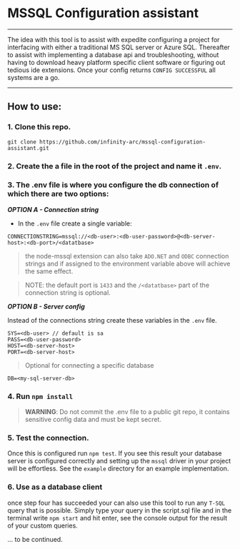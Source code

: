 # MSSQL Configuration assistant

---

The idea with this tool is to assist with expedite configuring a project for interfacing with either a traditional MS SQL server or Azure SQL. Thereafter to assist with implementing a database api and troubleshooting, without having to download heavy platform specific client software or figuring out tedious ide extensions. Once your config returns `CONFIG SUCCESSFUL` all systems are a go.

---

## How to use:

### 1. Clone this repo.

`git clone https://github.com/infinity-arc/mssql-configuration-assistant.git`

### 2. Create the a file in the root of the project and name it `.env`.

### 3. The .env file is where you configure the db connection of which there are two options:

***OPTION A - Connection string***

* In the `.env` file create a single variable:

`CONNECTIONSTRING=mssql://<db-user>:<db-user-password>@<db-server-host>:<db-port>/<datatbase>`

> the node-mssql extension can also take `ADO.NET` and `ODBC` connection strings and if assigned to the environment variable above will achieve the same effect.

> NOTE: the default port is `1433` and the `/<datatbase>` part of the connection string is optional.

***OPTION B - Server config***

Instead of the connections string create these variables in the `.env` file.

```
SYS=<db-user> // default is sa
PASS=<db-user-password>
HOST=<db-server-host>
PORT=<db-server-host>
```
> Optional for connecting a specific database 

```
DB=<my-sql-server-db>
```

### 4. Run `npm install`
> **WARNING**: Do not commit the .env file to a public git repo, it contains sensitive config data and must be kept secret.

### 5. Test the connection.

Once this is configured run `npm test`. If you see this result your database server is configured correctly and setting up the `mssql` driver in your project will be effortless. See the `example` directory for an example implementation.

### 6. Use as a database client

once step four has succeeded your can also use this tool to run any `T-SQL` query that is possible. Simply type your query in the script.sql file and in the terminal write `npm start` and hit enter, see the console output for the result of your custom queries.

 ... to be continued.

